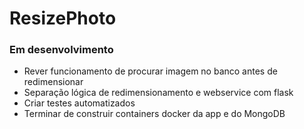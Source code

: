 # ResizePhoto


### Em desenvolvimento

- Rever funcionamento de procurar imagem no banco antes de redimensionar
- Separação lógica de redimensionamento e webservice com flask
- Criar testes automatizados
- Terminar de construir containers docker da app e do MongoDB